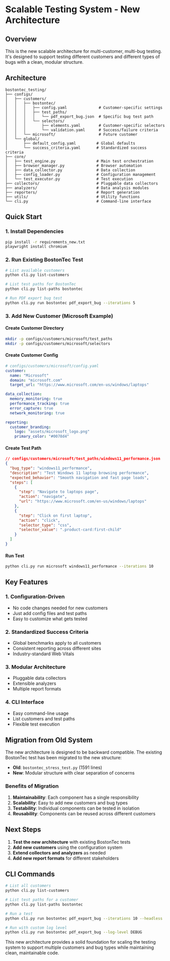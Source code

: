 # Scalable Testing System - New Architecture

## Overview

This is the new scalable architecture for multi-customer, multi-bug testing. It's designed to support testing different customers and different types of bugs with a clean, modular structure.

## Architecture

```
bostontec_testing/
├── configs/
│   ├── customers/
│   │   ├── bostontec/
│   │   │   ├── config.yaml              # Customer-specific settings
│   │   │   ├── test_paths/
│   │   │   │   └── pdf_export_bug.json  # Specific bug test path
│   │   │   └── selectors/
│   │   │       ├── elements.yaml        # Customer-specific selectors
│   │   │       └── validation.yaml      # Success/failure criteria
│   │   └── microsoft/                   # Future customer
│   └── global/
│       ├── default_config.yaml         # Global defaults
│       └── success_criteria.yaml       # Standardized success criteria
├── core/
│   ├── test_engine.py                  # Main test orchestration
│   ├── browser_manager.py              # Browser automation
│   ├── data_collector.py               # Data collection
│   ├── config_loader.py                # Configuration management
│   └── test_executor.py                # Test execution
├── collectors/                         # Pluggable data collectors
├── analyzers/                          # Data analysis modules
├── reporters/                          # Report generation
├── utils/                              # Utility functions
└── cli.py                              # Command-line interface
```

## Quick Start

### 1. Install Dependencies
```bash
pip install -r requirements_new.txt
playwright install chromium
```

### 2. Run Existing BostonTec Test
```bash
# List available customers
python cli.py list-customers

# List test paths for BostonTec
python cli.py list-paths bostontec

# Run PDF export bug test
python cli.py run bostontec pdf_export_bug --iterations 5
```

### 3. Add New Customer (Microsoft Example)

#### Create Customer Directory
```bash
mkdir -p configs/customers/microsoft/test_paths
mkdir -p configs/customers/microsoft/selectors
```

#### Create Customer Config
```yaml
# configs/customers/microsoft/config.yaml
customer:
  name: "Microsoft"
  domain: "microsoft.com"
  target_url: "https://www.microsoft.com/en-us/windows/laptops"

data_collection:
  memory_monitoring: true
  performance_tracking: true
  error_capture: true
  network_monitoring: true

reporting:
  customer_branding:
    logo: "assets/microsoft_logo.png"
    primary_color: "#0078d4"
```

#### Create Test Path
```json
// configs/customers/microsoft/test_paths/windows11_performance.json
{
  "bug_type": "windows11_performance",
  "description": "Test Windows 11 laptop browsing performance",
  "expected_behavior": "Smooth navigation and fast page loads",
  "steps": [
    {
      "step": "Navigate to laptops page",
      "action": "navigate",
      "url": "https://www.microsoft.com/en-us/windows/laptops"
    },
    {
      "step": "Click on first laptop",
      "action": "click",
      "selector_type": "css",
      "selector_value": ".product-card:first-child"
    }
  ]
}
```

#### Run Test
```bash
python cli.py run microsoft windows11_performance --iterations 10
```

## Key Features

### 1. **Configuration-Driven**
- No code changes needed for new customers
- Just add config files and test paths
- Easy to customize what gets tested

### 2. **Standardized Success Criteria**
- Global benchmarks apply to all customers
- Consistent reporting across different sites
- Industry-standard Web Vitals

### 3. **Modular Architecture**
- Pluggable data collectors
- Extensible analyzers
- Multiple report formats

### 4. **CLI Interface**
- Easy command-line usage
- List customers and test paths
- Flexible test execution

## Migration from Old System

The new architecture is designed to be backward compatible. The existing BostonTec test has been migrated to the new structure:

- **Old**: `bostontec_stress_test.py` (1591 lines)
- **New**: Modular structure with clear separation of concerns

### Benefits of Migration

1. **Maintainability**: Each component has a single responsibility
2. **Scalability**: Easy to add new customers and bug types
3. **Testability**: Individual components can be tested in isolation
4. **Reusability**: Components can be reused across different customers

## Next Steps

1. **Test the new architecture** with existing BostonTec tests
2. **Add new customers** using the configuration system
3. **Extend collectors and analyzers** as needed
4. **Add new report formats** for different stakeholders

## CLI Commands

```bash
# List all customers
python cli.py list-customers

# List test paths for a customer
python cli.py list-paths bostontec

# Run a test
python cli.py run bostontec pdf_export_bug --iterations 10 --headless

# Run with custom log level
python cli.py run bostontec pdf_export_bug --log-level DEBUG
```

This new architecture provides a solid foundation for scaling the testing system to support multiple customers and bug types while maintaining clean, maintainable code.
